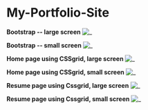# My-Portfolio-Site

**Bootstrap -- large screen**
![_](https://github.com/rdkreisel/Images/blob/master/bslarge.png)

**Bootstrap -- small screen**
![_](https://github.com/rdkreisel/Images/blob/master/bssmall.png)

**Home page using CSSgrid, large screen**
![_](https://github.com/rdkreisel/Images/blob/master/gridlarge.png)

**Home page using CSSgrid, small screen**
![_](https://github.com/rdkreisel/Images/blob/master/gridsmall.png)

**Resume page using Cssgrid, large screen**
![_](https://github.com/rdkreisel/Images/blob/master/resumelarge.png)

**Resume page using Cssgrid, small screen**
![_](https://github.com/rdkreisel/Images/blob/master/resumesmall.png)


